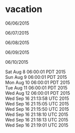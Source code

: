 # vacation
06/06/2015

06/07/2015

06/08/2015

06/09/2015

06/10/2015

Sat Aug  8 06:00:01 PDT 2015  
Sun Aug  9 06:00:01 PDT 2015  
Mon Aug 10 06:00:01 PDT 2015  
Tue Aug 11 06:00:01 PDT 2015  
Wed Aug 12 06:00:01 PDT 2015  
Wed Sep 16 21:13:58 UTC 2015  
Wed Sep 16 21:15:05 UTC 2015  
Wed Sep 16 21:15:50 UTC 2015  
Wed Sep 16 21:18:10 UTC 2015  
Wed Sep 16 21:18:13 UTC 2015  
Wed Sep 16 21:19:01 UTC 2015  
